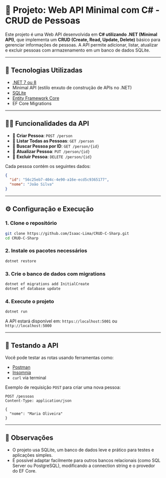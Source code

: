 # 📌 Projeto: Web API Minimal com C# - CRUD de Pessoas

Este projeto é uma Web API desenvolvida em **C# utilizando .NET (Minimal API)**, que implementa um **CRUD (Create, Read, Update, Delete)** básico para gerenciar informações de pessoas. A API permite adicionar, listar, atualizar e excluir pessoas com armazenamento em um banco de dados SQLite.

---

## 🧱 Tecnologias Utilizadas

* [.NET 7 ou 8](https://dotnet.microsoft.com/)
* Minimal API (estilo enxuto de construção de APIs no .NET)
* [SQLite](https://www.sqlite.org/)
* [Entity Framework Core](https://learn.microsoft.com/ef/)
* EF Core Migrations

---


## 🧑‍💻 Funcionalidades da API

* 🔹 **Criar Pessoa**: `POST /person`
* 🔹 **Listar Todas as Pessoas**: `GET /person`
* 🔹 **Buscar Pessoa por ID**: `GET /person/{id}`
* 🔹 **Atualizar Pessoa**: `PUT /person/{id}`
* 🔹 **Excluir Pessoa**: `DELETE /person/{id}`

Cada pessoa contém os seguintes dados:

```json
{
  "id": "56c25eb7-404c-4e90-a16e-ecd5c9365177",
  "nome": "João Silva"
}
```

---

## ⚙️ Configuração e Execução

### 1. Clone o repositório

```bash
git clone https://github.com/Isaac-Lima/CRUD-C-Sharp.git
cd CRUD-C-Sharp
```

### 2. Instale os pacotes necessários

```bash
dotnet restore
```

### 3. Crie o banco de dados com migrations

```bash
dotnet ef migrations add InitialCreate
dotnet ef database update
```

### 4. Execute o projeto

```bash
dotnet run
```

A API estará disponível em: `https://localhost:5001` ou `http://localhost:5000`

---

## 🧪 Testando a API

Você pode testar as rotas usando ferramentas como:

* [Postman](https://www.postman.com/)
* [Insomnia](https://insomnia.rest/)
* `curl` via terminal

Exemplo de requisição `POST` para criar uma nova pessoa:

```http
POST /pessoas
Content-Type: application/json

{
  "nome": "Maria Oliveira"
}
```

---

## 📌 Observações

* O projeto usa SQLite, um banco de dados leve e prático para testes e aplicações simples.
* É possível adaptar facilmente para outros bancos relacionais (como SQL Server ou PostgreSQL), modificando a connection string e o provedor do EF Core.
